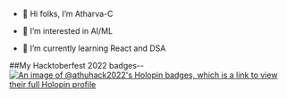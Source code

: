 - 👋 Hi folks, I’m Atharva-C

- 👀 I’m interested in AI/ML

- 🌱 I’m currently learning React and DSA

##My Hacktoberfest 2022 badges--
[![An image of @athuhack2022's Holopin badges, which is a link to view their full Holopin profile](https://holopin.me/athuhack2022)](https://holopin.io/@athuhack2022)

<!---
Atharva-C/Atharva-C is a ✨ special ✨ repository because its `README.md` (this file) appears on your GitHub profile.
You can click the Preview link to take a look at your changes.
--->

